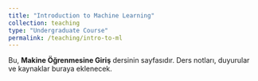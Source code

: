 ```yaml
---
title: "Introduction to Machine Learning"
collection: teaching
type: "Undergraduate Course"
permalink: /teaching/intro-to-ml
---
```


Bu, **Makine Öğrenmesine Giriş** dersinin sayfasıdır. Ders notları, duyurular ve kaynaklar buraya eklenecek.

